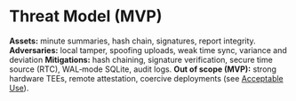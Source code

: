 # Threat Model (MVP)
**Assets:** minute summaries, hash chain, signatures, report integrity.  
**Adversaries:** local tamper, spoofing uploads, weak time sync, variance and deviation 
**Mitigations:** hash chaining, signature verification, secure time source (RTC), WAL‑mode SQLite, audit logs.
**Out of scope (MVP):** strong hardware TEEs, remote attestation, coercive deployments (see [Acceptable Use](ACCEPTABLE_USE.md)).
